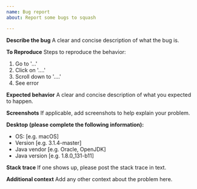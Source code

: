 ```yaml
---
name: Bug report
about: Report some bugs to squash

---
```


**Describe the bug**
A clear and concise description of what the bug is.

**To Reproduce**
Steps to reproduce the behavior:
1. Go to '...'
2. Click on '....'
3. Scroll down to '....'
4. See error

**Expected behavior**
A clear and concise description of what you expected to happen.

**Screenshots**
If applicable, add screenshots to help explain your problem.

**Desktop (please complete the following information):**
 - OS: [e.g. macOS]
 - Version [e.g. 3.1.4-master]
 - Java vendor [e.g. Oracle, OpenJDK]
 - Java version [e.g. 1.8.0_131-b11]

**Stack trace**
If one shows up, please post the stack trace in text.

**Additional context**
Add any other context about the problem here.
